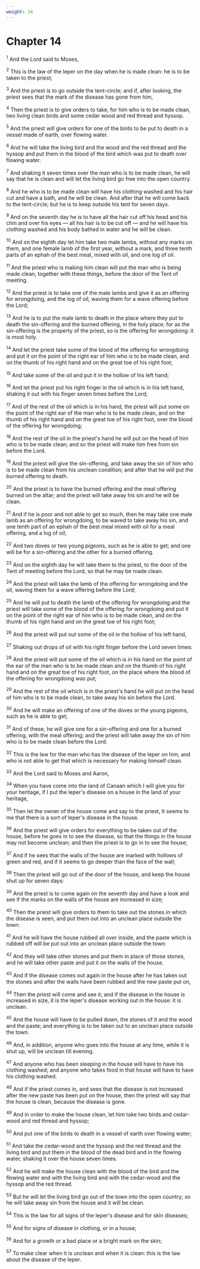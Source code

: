 ```yaml
---
weight: 14
---
```


# Chapter 14

<sup>1</sup> And the Lord said to Moses, 

<sup>2</sup> This is the law of the leper on the day when he is made clean: he is to be taken to the priest; 

<sup>3</sup> And the priest is to go outside the tent-circle; and if, after looking, the priest sees that the mark of the disease has gone from him, 

<sup>4</sup> Then the priest is to give orders to take, for him who is to be made clean, two living clean birds and some cedar wood and red thread and hyssop. 

<sup>5</sup> And the priest will give orders for one of the birds to be put to death in a vessel made of earth, over flowing water. 

<sup>6</sup> And he will take the living bird and the wood and the red thread and the hyssop and put them in the blood of the bird which was put to death over flowing water. 

<sup>7</sup> And shaking it seven times over the man who is to be made clean, he will say that he is clean and will let the living bird go free into the open country. 

<sup>8</sup> And he who is to be made clean will have his clothing washed and his hair cut and have a bath, and he will be clean. And after that he will come back to the tent-circle; but he is to keep outside his tent for seven days. 

<sup>9</sup> And on the seventh day he is to have all the hair cut off his head and his chin and over his eyes — all his hair is to be cut off — and he will have his clothing washed and his body bathed in water and he will be clean. 

<sup>10</sup> And on the eighth day let him take two male lambs, without any marks on them, and one female lamb of the first year, without a mark, and three tenth parts of an ephah of the best meal, mixed with oil, and one log of oil. 

<sup>11</sup> And the priest who is making him clean will put the man who is being made clean, together with these things, before the door of the Tent of meeting. 

<sup>12</sup> And the priest is to take one of the male lambs and give it as an offering for wrongdoing, and the log of oil, waving them for a wave offering before the Lord; 

<sup>13</sup> And he is to put the male lamb to death in the place where they put to death the sin-offering and the burned offering, in the holy place; for as the sin-offering is the property of the priest, so is the offering for wrongdoing: it is most holy. 

<sup>14</sup> And let the priest take some of the blood of the offering for wrongdoing and put it on the point of the right ear of him who is to be made clean, and on the thumb of his right hand and on the great toe of his right foot; 

<sup>15</sup> And take some of the oil and put it in the hollow of his left hand; 

<sup>16</sup> And let the priest put his right finger in the oil which is in his left hand, shaking it out with his finger seven times before the Lord; 

<sup>17</sup> And of the rest of the oil which is in his hand, the priest will put some on the point of the right ear of the man who is to be made clean, and on the thumb of his right hand and on the great toe of his right foot, over the blood of the offering for wrongdoing; 

<sup>18</sup> And the rest of the oil in the priest's hand he will put on the head of him who is to be made clean; and so the priest will make him free from sin before the Lord. 

<sup>19</sup> And the priest will give the sin-offering, and take away the sin of him who is to be made clean from his unclean condition; and after that he will put the burned offering to death. 

<sup>20</sup> And the priest is to have the burned offering and the meal offering burned on the altar; and the priest will take away his sin and he will be clean. 

<sup>21</sup> And if he is poor and not able to get so much, then he may take one male lamb as an offering for wrongdoing, to be waved to take away his sin, and one tenth part of an ephah of the best meal mixed with oil for a meal offering, and a log of oil; 

<sup>22</sup> And two doves or two young pigeons, such as he is able to get; and one will be for a sin-offering and the other for a burned offering. 

<sup>23</sup> And on the eighth day he will take them to the priest, to the door of the Tent of meeting before the Lord, so that he may be made clean. 

<sup>24</sup> And the priest will take the lamb of the offering for wrongdoing and the oil, waving them for a wave offering before the Lord; 

<sup>25</sup> And he will put to death the lamb of the offering for wrongdoing and the priest will take some of the blood of the offering for wrongdoing and put it on the point of the right ear of him who is to be made clean, and on the thumb of his right hand and on the great toe of his right foot; 

<sup>26</sup> And the priest will put out some of the oil in the hollow of his left hand, 

<sup>27</sup> Shaking out drops of oil with his right finger before the Lord seven times: 

<sup>28</sup> And the priest will put some of the oil which is in his hand on the point of the ear of the man who is to be made clean and on the thumb of his right hand and on the great toe of his right foot, on the place where the blood of the offering for wrongdoing was put; 

<sup>29</sup> And the rest of the oil which is in the priest's hand he will put on the head of him who is to be made clean, to take away his sin before the Lord. 

<sup>30</sup> And he will make an offering of one of the doves or the young pigeons, such as he is able to get; 

<sup>31</sup> And of these, he will give one for a sin-offering and one for a burned offering, with the meal offering; and the priest will take away the sin of him who is to be made clean before the Lord. 

<sup>32</sup> This is the law for the man who has the disease of the leper on him, and who is not able to get that which is necessary for making himself clean. 

<sup>33</sup> And the Lord said to Moses and Aaron, 

<sup>34</sup> When you have come into the land of Canaan which I will give you for your heritage, if I put the leper's disease on a house in the land of your heritage, 

<sup>35</sup> Then let the owner of the house come and say to the priest, It seems to me that there is a sort of leper's disease in the house. 

<sup>36</sup> And the priest will give orders for everything to be taken out of the house, before he goes in to see the disease, so that the things in the house may not become unclean; and then the priest is to go in to see the house; 

<sup>37</sup> And if he sees that the walls of the house are marked with hollows of green and red, and if it seems to go deeper than the face of the wall; 

<sup>38</sup> Then the priest will go out of the door of the house, and keep the house shut up for seven days: 

<sup>39</sup> And the priest is to come again on the seventh day and have a look and see if the marks on the walls of the house are increased in size; 

<sup>40</sup> Then the priest will give orders to them to take out the stones in which the disease is seen, and put them out into an unclean place outside the town: 

<sup>41</sup> And he will have the house rubbed all over inside, and the paste which is rubbed off will be put out into an unclean place outside the town: 

<sup>42</sup> And they will take other stones and put them in place of those stones, and he will take other paste and put it on the walls of the house. 

<sup>43</sup> And if the disease comes out again in the house after he has taken out the stones and after the walls have been rubbed and the new paste put on, 

<sup>44</sup> Then the priest will come and see it; and if the disease in the house is increased in size, it is the leper's disease working out in the house: it is unclean. 

<sup>45</sup> And the house will have to be pulled down, the stones of it and the wood and the paste; and everything is to be taken out to an unclean place outside the town. 

<sup>46</sup> And, in addition, anyone who goes into the house at any time, while it is shut up, will be unclean till evening. 

<sup>47</sup> And anyone who has been sleeping in the house will have to have his clothing washed; and anyone who takes food in that house will have to have his clothing washed. 

<sup>48</sup> And if the priest comes in, and sees that the disease is not increased after the new paste has been put on the house, then the priest will say that the house is clean, because the disease is gone. 

<sup>49</sup> And in order to make the house clean, let him take two birds and cedar-wood and red thread and hyssop; 

<sup>50</sup> And put one of the birds to death in a vessel of earth over flowing water; 

<sup>51</sup> And take the cedar-wood and the hyssop and the red thread and the living bird and put them in the blood of the dead bird and in the flowing water, shaking it over the house seven times. 

<sup>52</sup> And he will make the house clean with the blood of the bird and the flowing water and with the living bird and with the cedar-wood and the hyssop and the red thread. 

<sup>53</sup> But he will let the living bird go out of the town into the open country; so he will take away sin from the house and it will be clean. 

<sup>54</sup> This is the law for all signs of the leper's disease and for skin diseases; 

<sup>55</sup> And for signs of disease in clothing, or in a house; 

<sup>56</sup> And for a growth or a bad place or a bright mark on the skin; 

<sup>57</sup> To make clear when it is unclean and when it is clean: this is the law about the disease of the leper. 


